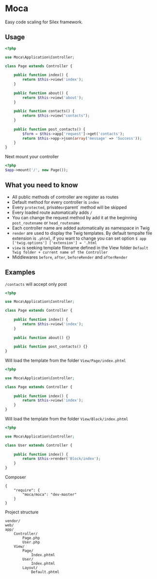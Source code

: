 Moca
====
Easy code scaling for Silex framework.

Usage
-----

```php
<?php

use Moca\Application\Controller;

class Page extends Controller {
	
	public function index() {
		return $this->view('index');
	}
	
	public function about() {
		return $this->view('about');
	}
	
	public function contacts() {
		return $this->view("contacts");
	}
	
	public function post_contacts() {
		$form = $this->app['request']->get('contacts');
		return $this->app->json(array('message' => 'Success'));
	}
}
```

Next mount your controller

```php
<?php
$app->mount('/', new Page());
```

What you need to know
-----
- All public methods of controller are register as routes
- Default method for every controller is `index`
- Every `protected`, private` or `parent` method will be skipped
- Every loaded route automatically adds `/`
- You can change the request method by add it at the beginning `post_routename` or `head_routename`
- Each controller name are added automatically as namespace in Twig
- `render` are used to display the Twig templates. By default tempalte file extension is `.phtml`, if you want to change you can set option `$ app ['twig.options'] ['extension'] = '.html`
- `view` is seeking template filename defined in the View folder `Default Twig folder + current name of the Controller`
- Middlewares `before`, `after`, `beforeRender` and `afterRender`

Examples
-----

`/contacts` will accept only post
```php
<?php

use Moca\Application\Controller;

class Page extends Controller {
	
	public function index() {
		return $this->view('index');
	}
	
	public function about() {}
	
	public function post_contacts() {}
}
```

Will load the template from the folder `View/Page/index.phtml`
```php
<?php

use Moca\Application\Controller;

class Page extends Controller {
	
	public function index() {
		return $this->view('index');
	}
}
```

Will load the template from the folder `View/Block/index.phtml`
```php
<?php

use Moca\Application\Controller;

class User extends Controller {
	
	public function index() {
		return $this->render('Block/index');
	}
}
```

Composer
```
{
    "require": {
        "moca/moca": "dev-master"
    }
}
```

Project structure
```
vendor/
web/
app/
	Controller/
		Page.php
		User.php
	View/
		Page/
			Index.phtml
		User/
			Index.phtml
		Layout/
			Default.phtml
```